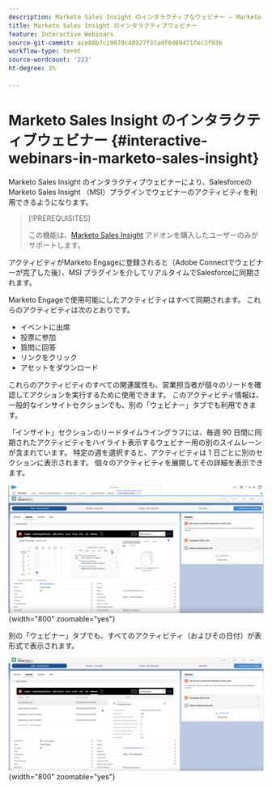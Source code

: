 ```yaml
---
description: Marketo Sales Insight のインタラクティブなウェビナー – Marketo ドキュメント – 製品ドキュメント
title: Marketo Sales Insight のインタラクティブウェビナー
feature: Interactive Webinars
source-git-commit: ace80b7c19979c48927f37adf0d09471fec3f93b
workflow-type: tm+mt
source-wordcount: '223'
ht-degree: 3%

---
```


# Marketo Sales Insight のインタラクティブウェビナー {#interactive-webinars-in-marketo-sales-insight}

Marketo Sales Insight のインタラクティブウェビナーにより、SalesforceのMarketo Sales Insight （MSI）プラグインでウェビナーのアクティビティを利用できるようになります。

>[!PREREQUISITES]
>
>この機能は、[Marketo Sales Insight](https://business.adobe.com/products/marketo/sales-intelligence-engagement.html) アドオンを購入したユーザーのみがサポートします。

アクティビティがMarketo Engageに登録されると（Adobe Connectでウェビナーが完了した後）、MSI プラグインを介してリアルタイムでSalesforceに同期されます。

Marketo Engageで使用可能にしたアクティビティはすべて同期されます。 これらのアクティビティは次のとおりです。

* イベントに出席
* 投票に参加
* 質問に回答
* リンクをクリック
* アセットをダウンロード

これらのアクティビティのすべての関連属性も、営業担当者が個々のリードを確認してアクションを実行するために使用できます。 このアクティビティ情報は、一般的なインサイトセクションでも、別の「ウェビナー」タブでも利用できます。

「インサイト」セクションのリードタイムライングラフには、毎週 90 日間に同期されたアクティビティをハイライト表示するウェビナー用の別のスイムレーンが含まれています。 特定の週を選択すると、アクティビティは 1 日ごとに別のセクションに表示されます。 個々のアクティビティを展開してその詳細を表示できます。

![](assets/msi-iw-1.png){width="800" zoomable="yes"}

別の「ウェビナー」タブでも、すべてのアクティビティ（およびその日付）が表形式で表示されます。

![](assets/msi-iw-2.png){width="800" zoomable="yes"}
